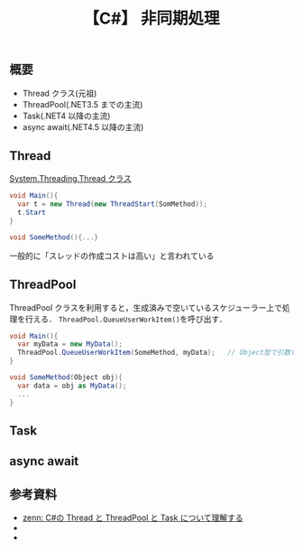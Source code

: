 ﻿---
title: 【C#】 非同期処理
tags:
  - C#
updated_at: ""
id: 15e352f0-a649-410f-9e92-0a23309a68e2
---

## 概要

- Thread クラス(元祖)
- ThreadPool(.NET3.5 までの主流)
- Task(.NET4 以降の主流)
- async await(.NET4.5 以降の主流)

## Thread

[System.Threading.Thread クラス](https://learn.microsoft.com/ja-jp/dotnet/api/system.threading.thread?view=net-8.0)

```cs
void Main(){
  var t = new Thread(new ThreadStart(SomMethod));
  t.Start
}

void SomeMethod(){...}
```

一般的に「スレッドの作成コストは高い」と言われている

## ThreadPool

ThreadPool クラスを利用すると，生成済みで空いているスケジューラー上で処理を行える．
`ThreadPool.QueueUserWorkItem()`を呼び出す．

```cs
void Main(){
  var myData = new MyData();
  ThreadPool.QueueUserWorkItem(SomeMethod, myData);   // Object型で引数を渡せる
}

void SomeMethod(Object obj){
  var data = obj as MyData();
  ...
}
```

## Task

## async await

## 参考資料

- [zenn: C#の Thread と ThreadPool と Task について理解する](https://zenn.dev/higty/articles/fea5f57cd1b1c2)
- []()
- []()
